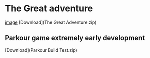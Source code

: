 # The Great adventure
[image](game.png)
[Download](The Great Adventure.zip)


## Parkour game extremely early development 
[Download](Parkour Build Test.zip)
